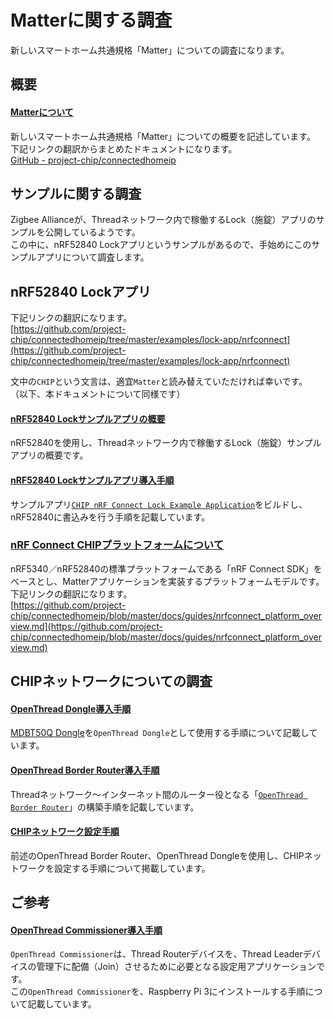 # Matterに関する調査

新しいスマートホーム共通規格「Matter」についての調査になります。

## 概要

#### [Matterについて](../../Research/Matter/MATTERDESC.md)
新しいスマートホーム共通規格「Matter」についての概要を記述しています。<br>
下記リンクの翻訳からまとめたドキュメントになります。<br>
[GitHub - project-chip/connectedhomeip](https://github.com/project-chip/connectedhomeip)

## サンプルに関する調査

Zigbee Allianceが、Threadネットワーク内で稼働するLock（施錠）アプリのサンプルを公開しているようです。<br>
この中に、nRF52840 Lockアプリというサンプルがあるので、手始めにこのサンプルアプリについて調査します。

## nRF52840 Lockアプリ

下記リンクの翻訳になります。<br>
[https://github.com/project-chip/connectedhomeip/tree/master/examples/lock-app/nrfconnect](https://github.com/project-chip/connectedhomeip/tree/master/examples/lock-app/nrfconnect)

文中の`CHIP`という文言は、適宜`Matter`と読み替えていただければ幸いです。<br>
（以下、本ドキュメントについて同様です）

#### [nRF52840 Lockサンプルアプリの概要](../../Research/Matter/LOCKAPPSAMPLE.md)

nRF52840を使用し、Threadネットワーク内で稼働するLock（施錠）サンプルアプリの概要です。

#### [nRF52840 Lockサンプルアプリ導入手順](../../Research/Matter/LOCKAPPSAMPLEBLD.md)

サンプルアプリ[`CHIP nRF Connect Lock Example Application`](https://github.com/project-chip/connectedhomeip/blob/master/examples/lock-app/nrfconnect/README.md)をビルドし、nRF52840に書込みを行う手順を記載しています。

### [nRF Connect CHIPプラットフォームについて](../../Research/Matter/CHIPPLATFORM.md)

nRF5340／nRF52840の標準プラットフォームである「nRF Connect SDK」をベースとし、Matterアプリケーションを実装するプラットフォームモデルです。<br>
下記リンクの翻訳になります。<br>
[https://github.com/project-chip/connectedhomeip/blob/master/docs/guides/nrfconnect_platform_overview.md](https://github.com/project-chip/connectedhomeip/blob/master/docs/guides/nrfconnect_platform_overview.md)

## CHIPネットワークについての調査

#### [OpenThread Dongle導入手順](../../Research/Matter/OTDONGLE.md)

[MDBT50Q Dongle](https://github.com/diverta/onecard-fido/tree/master/FIDO2Device/MDBT50Q_Dongle)を`OpenThread Dongle`として使用する手順について記載しています。

#### [OpenThread Border Router導入手順](../../Research/Matter/OTBRSETUP.md)

Threadネットワーク〜インターネット間のルーター役となる「[`OpenThread Border Router`](https://openthread.io/guides/border-router)」の構築手順を記載しています。

#### [CHIPネットワーク設定手順](../../Research/Matter/CHIPNWSETTING.md)

前述のOpenThread Border Router、OpenThread Dongleを使用し、CHIPネットワークを設定する手順について掲載しています。

## ご参考

#### [OpenThread Commissioner導入手順](../../Research/Matter/OTCOMMSETUP.md)

`OpenThread Commissioner`は、Thread Routerデバイスを、Thread Leaderデバイスの管理下に配備（Join）させるために必要となる設定用アプリケーションです。<br>
この`OpenThread Commissioner`を、Raspberry Pi 3にインストールする手順について記載しています。
